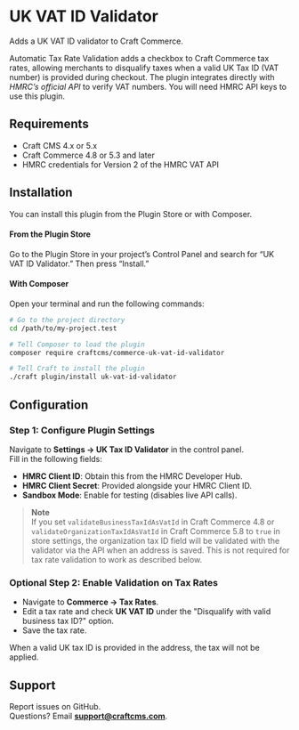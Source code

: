 # UK VAT ID Validator

Adds a UK VAT ID validator to Craft Commerce.

Automatic Tax Rate Validation adds a checkbox to Craft Commerce tax rates, allowing merchants to disqualify taxes when a valid UK Tax ID (VAT number) is provided during checkout. The plugin integrates directly with *HMRC’s official API* to verify VAT numbers. You will need HMRC API keys to use this plugin.

## Requirements

- Craft CMS 4.x or 5.x  
- Craft Commerce 4.8 or 5.3 and later  
- HMRC credentials for Version 2 of the HMRC VAT API  

## Installation

You can install this plugin from the Plugin Store or with Composer.

#### From the Plugin Store

Go to the Plugin Store in your project’s Control Panel and search for “UK VAT ID Validator.” Then press “Install.”

#### With Composer

Open your terminal and run the following commands:

```bash
# Go to the project directory
cd /path/to/my-project.test

# Tell Composer to load the plugin
composer require craftcms/commerce-uk-vat-id-validator

# Tell Craft to install the plugin
./craft plugin/install uk-vat-id-validator
```

## Configuration

### Step 1: Configure Plugin Settings

Navigate to **Settings → UK Tax ID Validator** in the control panel.  
Fill in the following fields:  

- **HMRC Client ID**: Obtain this from the HMRC Developer Hub.  
- **HMRC Client Secret**: Provided alongside your HMRC Client ID.  
- **Sandbox Mode**: Enable for testing (disables live API calls).  

> **Note**  
> If you set `validateBusinessTaxIdAsVatId` in Craft Commerce 4.8 or `validateOrganizationTaxIdAsVatId` in Craft Commerce 5.8 to `true` in store settings, the organization tax ID field will be validated with the validator via the API when an address is saved. This is not required for tax rate validation to work as described below.

### Optional Step 2: Enable Validation on Tax Rates

- Navigate to **Commerce → Tax Rates**.  
- Edit a tax rate and check **UK VAT ID** under the "Disqualify with valid business tax ID?" option.  
- Save the tax rate.  

When a valid UK tax ID is provided in the address, the tax will not be applied.

## Support

Report issues on GitHub.  
Questions? Email **support@craftcms.com**.
